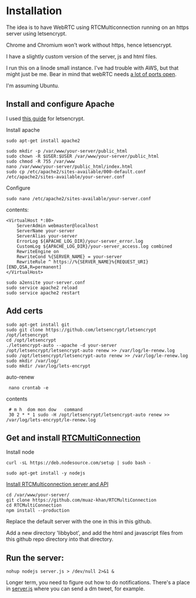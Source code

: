 # Installation

The idea is to have WebRTC using RTCMulticonnection running on an https server using letsencrypt.

Chrome and Chromium won’t work without https, hence letsencrypt.

I have a slightly custom version of the server, js and html files.

I run this on a linode small instance. I've had trouble with AWS, but that might just be me. Bear in mind that webRTC needs [a lot of ports open](https://www.quora.com/What-ports-does-WebRTC-use?share=1).

I'm assuming Ubuntu.

## Install and configure Apache 

I used [this guide](https://www.digitalocean.com/community/tutorials/how-to-secure-apache-with-let-s-encrypt-on-ubuntu-16-04) for letsencrypt.

Install apache

    sudo apt-get install apache2

    sudo mkdir -p /var/www/your-server/public_html
    sudo chown -R $USER:$USER /var/www/your-server/public_html
    sudo chmod -R 755 /var/www
    nano /var/www/your-server/public_html/index.html
    sudo cp /etc/apache2/sites-available/000-default.conf /etc/apache2/sites-available/your-server.conf

Configure

    sudo nano /etc/apache2/sites-available/your-server.conf

contents:

    <VirtualHost *:80>     
        ServerAdmin webmaster@localhost
        ServerName your-server
        ServerAlias your-server
        ErrorLog ${APACHE_LOG_DIR}/your-server_error.log
        CustomLog ${APACHE_LOG_DIR}/your-server_access.log combined
        RewriteEngine on
        RewriteCond %{SERVER_NAME} = your-server
        RewriteRule ^ https://%{SERVER_NAME}%{REQUEST_URI} [END,QSA,R=permanent]
    </VirtualHost>

    sudo a2ensite your-server.conf
    sudo service apache2 reload
    sudo service apache2 restart

## Add certs

    sudo apt-get install git
    sudo git clone https://github.com/letsencrypt/letsencrypt /opt/letsencrypt
    cd /opt/letsencrypt
    ./letsencrypt-auto --apache -d your-server
    /opt/letsencrypt/letsencrypt-auto renew >> /var/log/le-renew.log
    sudo /opt/letsencrypt/letsencrypt-auto renew >> /var/log/le-renew.log
    sudo mkdir /var/log/
    sudo mkdir /var/log/lets-encrypt

auto-renew

     nano crontab -e

contents

     # m h  dom mon dow   command
     30 2 * * 1 sudo -H /opt/letsencrypt/letsencrypt-auto renew >> /var/log/lets-encrypt/le-renew.log


## Get and install [RTCMultiConnection](http://www.rtcmulticonnection.org)

Install node

    curl -sL https://deb.nodesource.com/setup | sudo bash -

    sudo apt-get install -y nodejs

[Install RTCMulticonnection server and API](https://github.com/muaz-khan/RTCMultiConnection/blob/master/docs/installation-guide.md)

    cd /var/www/your-server/
    git clone https://github.com/muaz-khan/RTCMultiConnection
    cd RTCMultiConnection
    npm install --production

Replace the default server with the one in this in this github.

Add a new directory 'libbybot', and add the html and javascript files from 
this github repo directory into that directory.

## Run the server:

    nohup nodejs server.js > /dev/null 2>&1 &

Longer term, you need to figure out how to do notifications. There's a 
place in [server.js](/../server/server.js) where you can send a dm tweet,
for example.
